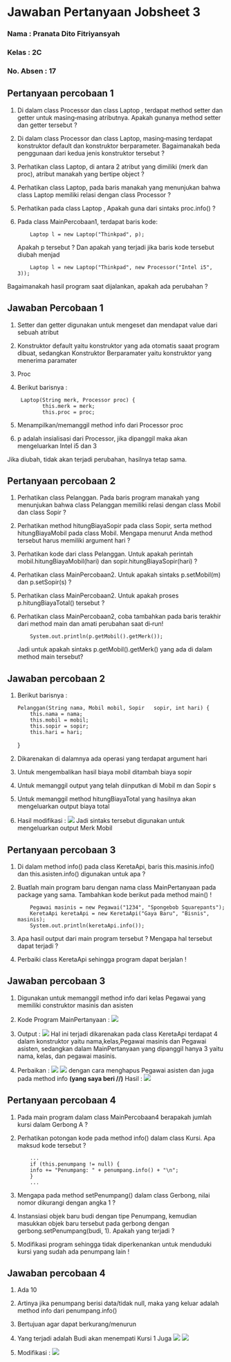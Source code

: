 # Jawaban Pertanyaan Jobsheet 3

### Nama : Pranata Dito Fitriyansyah

### Kelas : 2C

### No. Absen : 17

## Pertanyaan percobaan 1

1.  Di dalam class Processor dan class Laptop , terdapat method setter dan getter untuk
    masing‑masing atributnya. Apakah gunanya method setter dan getter tersebut ?
2.  Di dalam class Processor dan class Laptop, masing‑masing terdapat konstruktor
    default dan konstruktor berparameter. Bagaimanakah beda penggunaan dari kedua jenis
    konstruktor tersebut ?
3.  Perhatikan class Laptop, di antara 2 atribut yang dimiliki (merk dan proc), atribut
    manakah yang bertipe object ?
4.  Perhatikan class Laptop, pada baris manakah yang menunjukan bahwa class Laptop
    memiliki relasi dengan class Processor ?
5.  Perhatikan pada class Laptop , Apakah guna dari sintaks proc.info() ?
6.  Pada class MainPercobaan1, terdapat baris kode:

            Laptop l = new Laptop("Thinkpad", p);

    Apakah p tersebut ?
    Dan apakah yang terjadi jika baris kode tersebut diubah menjad

            Laptop l = new Laptop("Thinkpad", new Processor("Intel i5", 3));

Bagaimanakah hasil program saat dijalankan, apakah ada perubahan ?

## Jawaban Percobaan 1

1.  Setter dan getter digunakan untuk mengeset dan mendapat value dari sebuah atribut
2.  Konstruktor default yaitu konstruktor yang ada otomatis saaat program dibuat, sedangkan Konstruktor Berparamater yaitu konstruktor yang menerima paramater
3.  Proc
4.  Berikut barisnya :

         Laptop(String merk, Processor proc) {
                this.merk = merk;
                this.proc = proc;

5.  Menampilkan/memanggil method info dari Processor proc
6.  p adalah insialisasi dari Processor, jika dipanggil maka akan mengeluarkan Intel i5 dan 3

Jika diubah, tidak akan terjadi perubahan, hasilnya tetap sama.

## Pertanyaan percobaan 2

1.  Perhatikan class Pelanggan. Pada baris program manakah yang menunjukan bahwa class
    Pelanggan memiliki relasi dengan class Mobil dan class Sopir ?
2.  Perhatikan method hitungBiayaSopir pada class Sopir, serta method
    hitungBiayaMobil pada class Mobil. Mengapa menurut Anda method tersebut harus
    memiliki argument hari ?
3.  Perhatikan kode dari class Pelanggan. Untuk apakah perintah
    mobil.hitungBiayaMobil(hari) dan sopir.hitungBiayaSopir(hari) ?
4.  Perhatikan class MainPercobaan2. Untuk apakah sintaks p.setMobil(m) dan
    p.setSopir(s) ?
5.  Perhatikan class MainPercobaan2. Untuk apakah proses p.hitungBiayaTotal()
    tersebut ?
6.  Perhatikan class MainPercobaan2, coba tambahkan pada baris terakhir dari method
    main dan amati perubahan saat di‑run!

            System.out.println(p.getMobil().getMerk());

    Jadi untuk apakah sintaks p.getMobil().getMerk() yang ada di dalam method
    main tersebut?

## Jawaban percobaan 2

1.  Berikut barisnya :

        Pelanggan(String nama, Mobil mobil, Sopir   sopir, int hari) {
            this.nama = nama;
            this.mobil = mobil;
            this.sopir = sopir;
            this.hari = hari;

    }

2.  Dikarenakan di dalamnya ada operasi yang terdapat argument hari
3.  Untuk mengembalikan hasil biaya mobil ditambah biaya sopir
4.  Untuk memanggil output yang telah diinputkan di Mobil m dan Sopir s
5.  Untuk memanggil method hitungBiayaTotal yang hasilnya akan mengeluarkan output biaya total
6.  Hasil modifikasi :
    <img src="percobaan2 (2).png">
    Jadi sintaks tersebut digunakan untuk mengeluarkan output Merk Mobil

## Pertanyaan percobaan 3

1.  Di dalam method info() pada class KeretaApi, baris this.masinis.info() dan this.asisten.info() digunakan untuk apa ?
2.  Buatlah main program baru dengan nama class MainPertanyaan pada package yang
    sama. Tambahkan kode berikut pada method main() !

            Pegawai masinis = new Pegawai("1234", "Spongebob Squarepants");
            KeretaApi keretaApi = new KeretaApi("Gaya Baru", "Bisnis", masinis);
            System.out.println(keretaApi.info());

3.  Apa hasil output dari main program tersebut ? Mengapa hal tersebut dapat terjadi ?
4.  Perbaiki class KeretaApi sehingga program dapat berjalan !

## Jawaban percobaan 3

1. Digunakan untuk memanggil method info dari kelas Pegawai yang memiliki construktor masinis dan asisten
2. Kode Program MainPertanyaan :
   <img src="percobaan3 (1).png">

3. Output :
   <img src="percobaan3 (2).png">
   Hal ini terjadi dikarenakan pada class KeretaApi terdapat 4 dalam konstruktor yaitu nama,kelas,Pegawai masinis dan Pegawai asisten, sedangkan dalam MainPertanyaan yang dipanggil hanya 3 yaitu nama, kelas, dan pegawai masinis.

4. Perbaikan :
   <img src="percobaan3 (4).png">
   <img src="percobaan3 (5).png">
   dengan cara menghapus Pegawai asisten dan juga pada method info <b>(yang saya beri //)</b>
   Hasil :
   <img src="percobaan3 (6).png">

## Pertanyaan percobaan 4

1.  Pada main program dalam class MainPercobaan4 berapakah jumlah kursi dalam
    Gerbong A ?
2.  Perhatikan potongan kode pada method info() dalam class Kursi. Apa maksud kode
    tersebut ?

            ...
            if (this.penumpang != null) {
            info += "Penumpang: " + penumpang.info() + "\n";
            }
            ...

3.  Mengapa pada method setPenumpang() dalam class Gerbong, nilai nomor dikurangi
    dengan angka 1 ?
4.  Instansiasi objek baru budi dengan tipe Penumpang, kemudian masukkan objek baru
    tersebut pada gerbong dengan gerbong.setPenumpang(budi, 1). Apakah yang terjadi ?
5.  Modifikasi program sehingga tidak diperkenankan untuk menduduki kursi yang sudah ada
    penumpang lain !

## Jawaban percobaan 4

1. Ada 10
2. Artinya jika penumpang berisi data/tidak null, maka yang keluar adalah method info dari penumpang.info()
3. Bertujuan agar dapat berkurang/menurun
4. Yang terjadi adalah Budi akan menempati Kursi 1 Juga
   <img src="percobaan4 (1).png">
   <img src="percobaan4 (2).png">

5. Modifikasi :
   <img src="percobaan4 (3).png">
